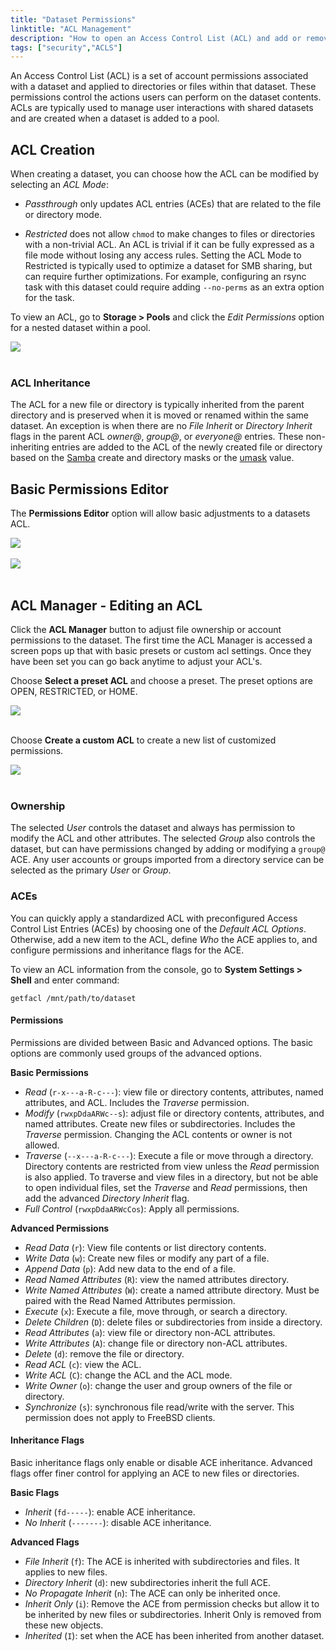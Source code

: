 ```yaml
---
title: "Dataset Permissions"
linktitle: "ACL Management"
description: "How to open an Access Control List (ACL) and add or remove Access Control Entries (ACEs)."
tags: ["security","ACLS"]
---
```


An Access Control List (ACL) is a set of account permissions associated with a dataset and applied to directories or files within that dataset.
These permissions control the actions users can perform on the dataset contents.
ACLs are typically used to manage user interactions with shared datasets and are created when a dataset is added to a pool.

## ACL Creation

When creating a dataset, you can choose how the ACL can be modified by selecting an *ACL Mode*:

* *Passthrough* only updates ACL entries (ACEs) that are related to the file or directory mode.

* *Restricted* does not allow `chmod` to make changes to files or directories with a non-trivial ACL.
  An ACL is trivial if it can be fully expressed as a file mode without losing any access rules.
  Setting the ACL Mode to Restricted is typically used to optimize a dataset for SMB sharing, but can require further optimizations.
  For example, configuring an rsync task with this dataset could require adding `--no-perms` as an extra option for the task.

To view an ACL, go to **Storage > Pools** and click the *Edit Permissions* option for a nested dataset within a pool.

<img src="/images/editpermission.png">
<br><br>

### ACL Inheritance

The ACL for a new file or directory is typically inherited from the parent directory and is preserved when it is moved or renamed within the same dataset.
An exception is when there are no *File Inherit* or *Directory Inherit* flags in the parent ACL *owner@*, *group@*, or *everyone@* entries.
These non-inheriting entries are added to the ACL of the newly created file or directory based on the [Samba](https://wiki.samba.org/index.php/Main_Page) create and directory masks or the [umask](https://www.freebsd.org/cgi/man.cgi?query=umask&sektion=2) value.

## Basic Permissions Editor

The **Permissions Editor** option will allow basic adjustments to a datasets ACL.

<img src="/images/editpermission.png">
<br><br>

<img src="/images/basicacl.png">
<br><br>

## ACL Manager - Editing an ACL

Click the **ACL Manager** button to adjust file ownership or account permissions to the dataset. The first time the ACL Manager is accessed a screen pops up that with basic presets or custom acl settings. Once they have been set you can go back anytime to adjust your ACL's.

Choose **Select a preset ACL** and choose a preset. The preset options are OPEN, RESTRICTED, or HOME.

<img src="/images/presetacl.png">
<br><br>

Choose **Create a custom ACL** to create a new list of customized permissions.

<img src="/images/customacls.png">
<br><br>

### Ownership

The selected *User* controls the dataset and always has permission to modify the ACL and other attributes.
The selected *Group* also controls the dataset, but can have permissions changed by adding or modifying a `group@` ACE.
Any user accounts or groups imported from a directory service can be selected as the primary *User* or *Group*.

### ACEs

You can quickly apply a standardized ACL with preconfigured Access Control List Entries (ACEs) by choosing one of the *Default ACL Options*.
Otherwise, add a new item to the ACL, define *Who* the ACE applies to, and configure permissions and inheritance flags for the ACE.

To view an ACL information from the console, go to **System Settings > Shell** and enter command:

```shell
getfacl /mnt/path/to/dataset
```

#### Permissions

Permissions are divided between Basic and Advanced options.
The basic options are commonly used groups of the advanced options.

**Basic Permissions**

* *Read* (`r-x---a-R-c---`): view file or directory contents, attributes, named attributes, and ACL.
  Includes the *Traverse* permission.
* *Modify* (`rwxpDdaARWc--s`): adjust file or directory contents, attributes, and named attributes.
  Create new files or subdirectories.
  Includes the *Traverse* permission.
  Changing the ACL contents or owner is not allowed.
* *Traverse* (`--x---a-R-c---`): Execute a file or move through a directory.
  Directory contents are restricted from view unless the *Read* permission is also applied.
  To traverse and view files in a directory, but not be able to open individual files, set the *Traverse* and *Read* permissions, then add the advanced *Directory Inherit* flag.
* *Full Control* (`rwxpDdaARWcCos`): Apply all permissions.

**Advanced Permissions**

* *Read Data* (`r`): View file contents or list directory contents.
* *Write Data* (`w`): Create new files or modify any part of a file.
* *Append Data* (`p`): Add new data to the end of a file.
* *Read Named Attributes* (`R`): view the named attributes directory.
* *Write Named Attributes* (`W`): create a named attribute directory. Must be paired with the Read Named Attributes permission.
* *Execute* (`x`): Execute a file, move through, or search a directory.
* *Delete Children* (`D`): delete files or subdirectories from inside a directory.
* *Read Attributes* (`a`): view file or directory non-ACL attributes.
* *Write Attributes* (`A`): change file or directory non-ACL attributes.
* *Delete* (`d`): remove the file or directory.
* *Read ACL* (`c`): view the ACL.
* *Write ACL* (`C`): change the ACL and the ACL mode.
* *Write Owner* (`o`): change the user and group owners of the file or directory.
* *Synchronize* (`s`): synchronous file read/write with the server. This permission does not apply to FreeBSD clients.

#### Inheritance Flags

Basic inheritance flags only enable or disable ACE inheritance.
Advanced flags offer finer control for applying an ACE to new files or directories.

**Basic Flags**

* *Inherit* (`fd-----`): enable ACE inheritance.
* *No Inherit* (`-------`): disable ACE inheritance.

**Advanced Flags**

* *File Inherit* (`f`): The ACE is inherited with subdirectories and files. It applies to new files.
* *Directory Inherit* (`d`): new subdirectories inherit the full ACE.
* *No Propagate Inherit* (`n`): The ACE can only be inherited once.
* *Inherit Only* (`i`): Remove the ACE from permission checks but allow it to be inherited by new files or subdirectories. Inherit Only is removed from these new objects.
* *Inherited* (`I`): set when the ACE has been inherited from another dataset.
